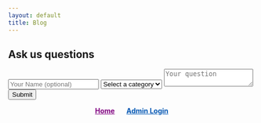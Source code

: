 ```yaml
---
layout: default
title: Blog
---
```

<link rel="stylesheet" href="./assets/css/styles-blog.css">

<h2>Ask us questions</h2>
<form id="question-form">
    <input type="text" id="name" name="name" placeholder="Your Name (optional)">
    <select id="category" name="category">
        <option value="">Select a category</option>
    </select>
    <textarea id="question" name="question" placeholder="Your question"></textarea>
    <button type="submit"><i class="fas fa-paper-plane"></i> Submit</button>
</form>

<section id="questions-container">
    <!-- Questions will be displayed dynamically -->
</section>

<nav style="text-align: center; margin-bottom: 20px;">
  <a href="./index.html" style="font-weight: bold; color: purple; margin-right: 20px;">Home</a>
  <a href="./login.html" id="login-link" style="font-weight: bold; color: #0056b3;">Admin Login</a>
</nav>
 
<script>
  document.addEventListener('DOMContentLoaded', () => {
    const loginLink = document.getElementById('login-link');
    //check if the user is logged in
    if (localStorage.getItem('loggedIn')) {
        loginLink.textContent = 'Go to admin page';
        loginLink.href = './admin.html';
      //const adminLink = document.createElement('a');
      //adminLink.href = './admin.html';
      //adminLink.textContent = 'Go to Admin Page';
      //adminLink.style.fontWeight = 'bold';
      //adminLink.style.float = 'right';

      // Append the link to the body or a specific container
      //document.body.appendChild(adminLink);
    }
  });
</script>
<!-- Include the Supabase Library -->
<script src="https://cdn.jsdelivr.net/npm/@supabase/supabase-js"></script>

<!-- Include Your Custom Script -->
<script src="./scripts-blog.js"></script>
